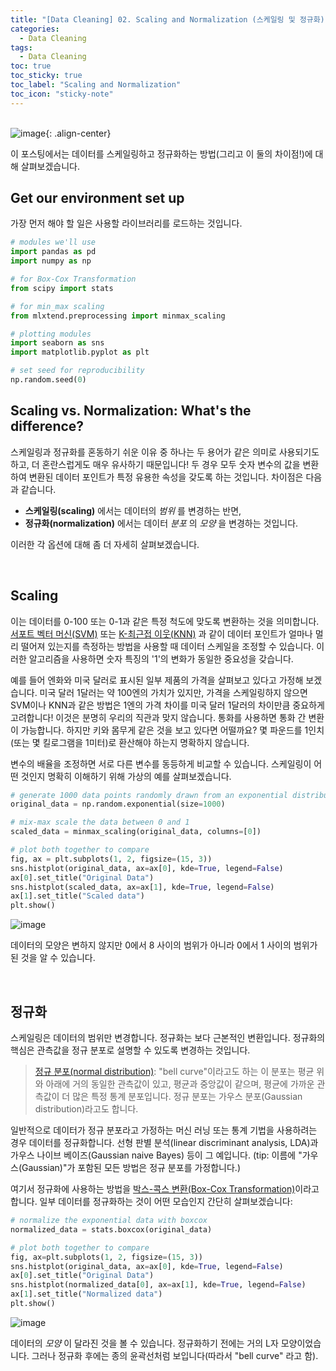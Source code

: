 ```yaml
---
title: "[Data Cleaning] 02. Scaling and Normalization (스케일링 및 정규화)"
categories:
  - Data Cleaning
tags:
  - Data Cleaning
toc: true
toc_sticky: true
toc_label: "Scaling and Normalization"
toc_icon: "sticky-note"
---
```


<br>![image](https://github.com/leechanwoo-kor/leechanwoo-kor.github.io/assets/55765292/af91093f-993a-430e-8ded-d5107098faf1){: .align-center}<br>

이 포스팅에서는 데이터를 스케일링하고 정규화하는 방법(그리고 이 둘의 차이점!)에 대해 살펴보겠습니다.

## Get our environment set up

가장 먼저 해야 할 일은 사용할 라이브러리를 로드하는 것입니다.

```python
# modules we'll use
import pandas as pd
import numpy as np

# for Box-Cox Transformation
from scipy import stats

# for min_max scaling
from mlxtend.preprocessing import minmax_scaling

# plotting modules
import seaborn as sns
import matplotlib.pyplot as plt

# set seed for reproducibility
np.random.seed(0)
```

## Scaling vs. Normalization: What's the difference?

스케일링과 정규화를 혼동하기 쉬운 이유 중 하나는 두 용어가 같은 의미로 사용되기도 하고, 더 혼란스럽게도 매우 유사하기 때문입니다! 두 경우 모두 숫자 변수의 값을 변환하여 변환된 데이터 포인트가 특정 유용한 속성을 갖도록 하는 것입니다. 차이점은 다음과 같습니다.

- **스케일링(scaling)** 에서는 데이터의 _범위_ 를 변경하는 반면,
- **정규화(normalization)** 에서는 데이터 _분포_ 의 _모양_ 을 변경하는 것입니다.

이러한 각 옵션에 대해 좀 더 자세히 살펴보겠습니다.

<br>

## Scaling

이는 데이터를 0-100 또는 0-1과 같은 특정 척도에 맞도록 변환하는 것을 의미합니다. [서포트 벡터 머신(SVM)](https://en.wikipedia.org/wiki/Support_vector_machine) 또는 [K-최근접 이웃(KNN)](https://en.wikipedia.org/wiki/K-nearest_neighbors_algorithm) 과 같이 데이터 포인트가 얼마나 멀리 떨어져 있는지를 측정하는 방법을 사용할 때 데이터 스케일을 조정할 수 있습니다. 이러한 알고리즘을 사용하면 숫자 특징의 '1'의 변화가 동일한 중요성을 갖습니다.

예를 들어 엔화와 미국 달러로 표시된 일부 제품의 가격을 살펴보고 있다고 가정해 보겠습니다. 미국 달러 1달러는 약 100엔의 가치가 있지만, 가격을 스케일링하지 않으면 SVM이나 KNN과 같은 방법은 1엔의 가격 차이를 미국 달러 1달러의 차이만큼 중요하게 고려합니다! 이것은 분명히 우리의 직관과 맞지 않습니다. 통화를 사용하면 통화 간 변환이 가능합니다. 하지만 키와 몸무게 같은 것을 보고 있다면 어떨까요? 몇 파운드를 1인치(또는 몇 킬로그램을 1미터)로 환산해야 하는지 명확하지 않습니다.

변수의 배율을 조정하면 서로 다른 변수를 동등하게 비교할 수 있습니다. 스케일링이 어떤 것인지 명확히 이해하기 위해 가상의 예를 살펴보겠습니다.

```python
# generate 1000 data points randomly drawn from an exponential distribution
original_data = np.random.exponential(size=1000)

# mix-max scale the data between 0 and 1
scaled_data = minmax_scaling(original_data, columns=[0])

# plot both together to compare
fig, ax = plt.subplots(1, 2, figsize=(15, 3))
sns.histplot(original_data, ax=ax[0], kde=True, legend=False)
ax[0].set_title("Original Data")
sns.histplot(scaled_data, ax=ax[1], kde=True, legend=False)
ax[1].set_title("Scaled data")
plt.show()
```

![image](https://github.com/leechanwoo-kor/leechanwoo-kor.github.io/assets/55765292/c015ae8b-49b6-472b-b903-60802aaa560d)

데이터의 모양은 변하지 않지만 0에서 8 사이의 범위가 아니라 0에서 1 사이의 범위가 된 것을 알 수 있습니다.

<br>

## 정규화

스케일링은 데이터의 범위만 변경합니다. 정규화는 보다 근본적인 변환입니다. 정규화의 핵심은 관측값을 정규 분포로 설명할 수 있도록 변경하는 것입니다.

> [정규 분포(normal distribution)](https://en.wikipedia.org/wiki/Normal_distribution): "bell curve"이라고도 하는 이 분포는 평균 위와 아래에 거의 동일한 관측값이 있고, 평균과 중앙값이 같으며, 평균에 가까운 관측값이 더 많은 특정 통계 분포입니다. 정규 분포는 가우스 분포(Gaussian distribution)라고도 합니다.

일반적으로 데이터가 정규 분포라고 가정하는 머신 러닝 또는 통계 기법을 사용하려는 경우 데이터를 정규화합니다. 선형 판별 분석(linear discriminant analysis, LDA)과 가우스 나이브 베이즈(Gaussian naive Bayes) 등이 그 예입니다. (tip: 이름에 "가우스(Gaussian)"가 포함된 모든 방법은 정규 분포를 가정합니다.)

여기서 정규화에 사용하는 방법을 [박스-콕스 변환(Box-Cox Transformation)](https://en.wikipedia.org/wiki/Power_transform#Box%E2%80%93Cox_transformation)이라고 합니다. 일부 데이터를 정규화하는 것이 어떤 모습인지 간단히 살펴보겠습니다:

```python
# normalize the exponential data with boxcox
normalized_data = stats.boxcox(original_data)

# plot both together to compare
fig, ax=plt.subplots(1, 2, figsize=(15, 3))
sns.histplot(original_data, ax=ax[0], kde=True, legend=False)
ax[0].set_title("Original Data")
sns.histplot(normalized_data[0], ax=ax[1], kde=True, legend=False)
ax[1].set_title("Normalized data")
plt.show()
```

![image](https://github.com/leechanwoo-kor/leechanwoo-kor.github.io/assets/55765292/55ed6f97-5674-45be-b87d-2b846dac8612)

데이터의 _모양_ 이 달라진 것을 볼 수 있습니다. 정규화하기 전에는 거의 L자 모양이었습니다. 그러나 정규화 후에는 종의 윤곽선처럼 보입니다(따라서 "bell curve" 라고 함).
